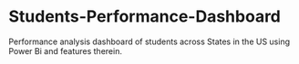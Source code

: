 # Students-Performance-Dashboard
Performance analysis dashboard of students across States in the US using Power Bi and features therein.
